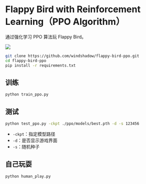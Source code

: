 # Flappy Bird with Reinforcement Learning（PPO Algorithm）

通过强化学习 PPO 算法玩 Flappy Bird。

![](gif/display.gif)

```bash
git clone https://github.com/windshadow/flappy-bird-ppo.git
cd flappy-bird-ppo
pip install -r requirements.txt
```

## 训练

```bash
python train_ppo.py
```

## 测试

```bash
python test_ppo.py -ckpt ./ppo/models/best.pth -d -s 123456
```

- `-ckpt`：指定模型路径
- `-d`：是否显示游戏界面
- `-s`：随机种子

## 自己玩耍

```bash
python human_play.py
```